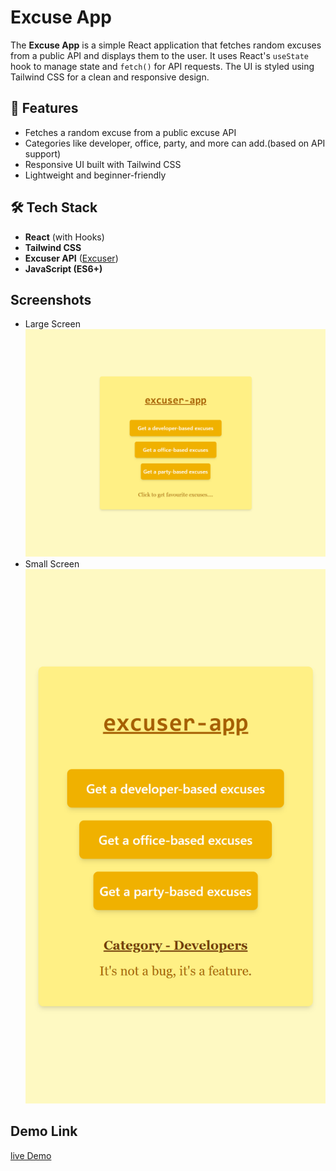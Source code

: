 # Excuse App

The **Excuse App** is a simple React application that fetches random excuses from a public API and displays them to the user. It uses React's `useState` hook to manage state and `fetch()` for API requests. The UI is styled using Tailwind CSS for a clean and responsive design.

## 🚀 Features

- Fetches a random excuse from a public excuse API
- Categories like developer, office, party, and more can add.(based on API support)
- Responsive UI built with Tailwind CSS
- Lightweight and beginner-friendly

## 🛠️ Tech Stack

- **React** (with Hooks)
- **Tailwind CSS**
- **Excuser API** ([Excuser](https://excuser-three.vercel.app/))
- **JavaScript (ES6+)**

## Screenshots

- Large Screen
  ![alt text](lg_excuserap.png)
- Small Screen
  ![alt text](sm_excuserapp.png)

## Demo Link

[live Demo](https://r-react-excuserapp.netlify.app/)
